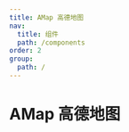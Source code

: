 ```yaml
---
title: AMap 高德地图
nav:
  title: 组件
  path: /components
order: 2
group:
  path: /
---
```


# AMap 高德地图
